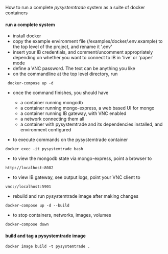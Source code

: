 How to run a complete *pysystemtrade* system as a suite of docker containers

#### run a complete system

* install docker
* copy the example environment file (/examples/docker/.env.example) to the top level
of the project, and rename it '.env'
* insert your IB credentials, and comment/uncomment appropriately depending
on whether you want to connect to IB in 'live' or 'paper' mode
* define a VNC password. The text can be anything you like
* on the commandline at the top level directory, run

``` docker-compose up -d```

* once the command finishes, you should have
  * a container running mongodb
  * a container running mongo-express, a web based UI for mongo
  * a container running IB gateway, with VNC enabled
  * a network connecting them all
  * a container with pysystemtrade and its dependencies installed, and
environment configured

* to execute commands on the pysystemtrade container

```docker exec -it pysystemtrade bash```

* to view the mongodb state via mongo-express, point a browser to

```http://localhost:8082```

* to view IB gateway, see output logs, point your VNC client to

```vnc://localhost:5901```

* rebuild and run pysystemtrade image after making changes

```docker-compose up -d --build```

* to stop containers, networks, images, volumes

```docker-compose down```

#### build and tag a pysystemtrade image

```docker image build -t pysystemtrade .```
